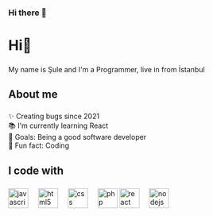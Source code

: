 ### Hi there 👋

<!--
**suledurann/suledurann** is a ✨ _special_ ✨ repository because its `README.md` (this file) appears on your GitHub profile.

Here are some ideas to get you started:

- 🔭 I’m currently working on ...
- 🌱 I’m currently learning ...
- 👯 I’m looking to collaborate on ...
- 🤔 I’m looking for help with ...
- 💬 Ask me about ...
- 📫 How to reach me: ...
- 😄 Pronouns: ...
- ⚡ Fun fact: ...
-->


<h1 align="left">Hi👋</h1>

###

<p align="left">My name is Şule and I'm a Programmer, live in from İstanbul</p>

###

<h2 align="left">About me</h2>

###

<p align="left">✨ Creating bugs since 2021 <br>📚 I'm currently learning React <br>🎯 Goals: Being a good software developer <br>🎲 Fun fact: Coding</p>

###

<h2 align="left">I code with</h2>

###

<div align="left">
  <img src="https://cdn.jsdelivr.net/gh/devicons/devicon/icons/javascript/javascript-original.svg" height="40" alt="javascript logo"  />
  <img width="12" />


<img src="https://cdn.jsdelivr.net/gh/devicons/devicon/icons/html5/html5-original-wordmark.svg" height="40" alt="html5 logo" />
 <img width="12" />


<img src="https://cdn.jsdelivr.net/gh/devicons/devicon/icons/css3/css3-original-wordmark.svg" height="40" alt="css logo" />
<img width="12" />
         

<img src="https://cdn.jsdelivr.net/gh/devicons/devicon/icons/php/php-plain.svg" height="40" alt="php logo" />
          

 <img src="https://cdn.jsdelivr.net/gh/devicons/devicon/icons/react/react-original.svg" height="40" alt="react logo"  />
  <img width="12" />

  <img src="https://cdn.jsdelivr.net/gh/devicons/devicon/icons/nodejs/nodejs-original.svg" height="40" alt="nodejs logo"  />
  <img width="12" />

 
 
</div>

